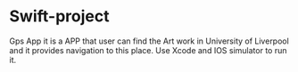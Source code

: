# Swift-project
Gps App
it is a APP that user can find the Art work in University of Liverpool and it provides navigation to this place.
Use Xcode and IOS simulator to run it.
